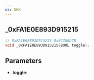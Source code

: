```yaml
---
ns: UNK
---
```

## _0xFA1E0E893D915215

```c
// 0xFA1E0E893D915215 0x5C350D78
void _0xFA1E0E893D915215(BOOL toggle);
```


## Parameters
* **toggle**:

